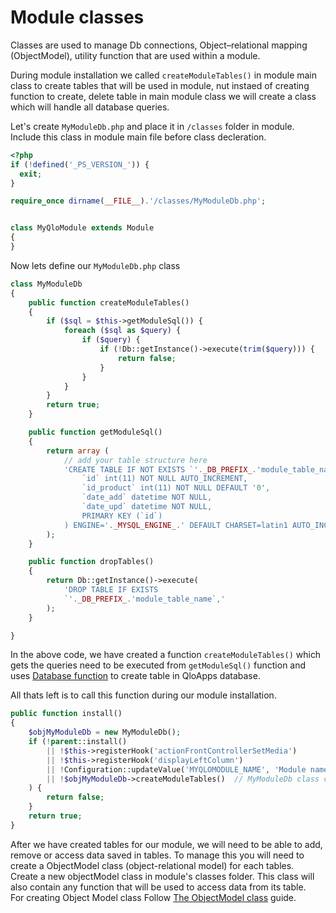 # Module classes

Classes are used to manage Db connections, Object–relational mapping (ObjectModel), utility function that are used within a module.

During module installation we called `createModuleTables()` in module main class to create tables that will be used in module, nut instaed of creating function to create, delete table in main module class we will create a class which will handle all database queries.

Let's create `MyModuleDb.php` and place it in `/classes` folder in module. Include this class in module main file before class decleration.
```php
<?php
if (!defined('_PS_VERSION_')) {
  exit;
}

require_once dirname(__FILE__).'/classes/MyModuleDb.php';


class MyQloModule extends Module
{
}
```

Now lets define our `MyModuleDb.php` class

``` php
class MyModuleDb
{
    public function createModuleTables()
    {
        if ($sql = $this->getModuleSql()) {
            foreach ($sql as $query) {
                if ($query) {
                    if (!Db::getInstance()->execute(trim($query))) {
                        return false;
                    }
                }
            }
        }
        return true;
    }

    public function getModuleSql()
    {
        return array (
            // add your table structure here
            'CREATE TABLE IF NOT EXISTS `'._DB_PREFIX_.'module_table_name` (
                `id` int(11) NOT NULL AUTO_INCREMENT,
                `id_product` int(11) NOT NULL DEFAULT '0',
                `date_add` datetime NOT NULL,
                `date_upd` datetime NOT NULL,
                PRIMARY KEY (`id`)
            ) ENGINE='._MYSQL_ENGINE_.' DEFAULT CHARSET=latin1 AUTO_INCREMENT=1 ;',
        );
    }

    public function dropTables()
    {
        return Db::getInstance()->execute(
            'DROP TABLE IF EXISTS
            `'._DB_PREFIX_.'module_table_name`,'
        );
    }

}
```
In the above code, we have created a function `createModuleTables()` which gets the queries need to be executed from `getModuleSql()` function and uses [Database function](../database/db-class) to create table in QloApps database.

All thats left is to call this function during our module installation.
```php
public function install()
{
    $objMyModuleDb = new MyModuleDb();
    if (!parent::install() 
        || !$this->registerHook('actionFrontControllerSetMedia') 
        || !$this->registerHook('displayLeftColumn') 
        || !Configuration::updateValue('MYQLOMODULE_NAME', 'Module name in configuration table') 
        || !$objMyModuleDb->createModuleTables()  // MyModuleDb class create table function called from module installation.
    ) {
        return false;
    }
    return true;
}
```

After we have created tables for our module, we will need to be able to add, remove or access data saved in tables. To manage this you will need to create a ObjectModel class (object-relational model) for each tables.<br>
Create a new objectModel class in module's classes folder. This class will also contain any function that will be used to access data from its table.<br>
For creating Object Model class Follow [The ObjectModel class](../database/object-model-class) guide.

